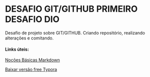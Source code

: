 #  DESAFIO GIT/GITHUB  PRIMEIRO DESAFIO DIO
Desafio de projeto sobre GIT/GITHUB. Criando repositório, realizando alterações e comitando. 

#### Links úteis:
[Noções Básicas Markdown](https://www.markdownguide.org/)

[Baixar versão free Typora](https://pt.freedownloadmanager.org/Windows-PC/Typora-GRATUITO.html)

